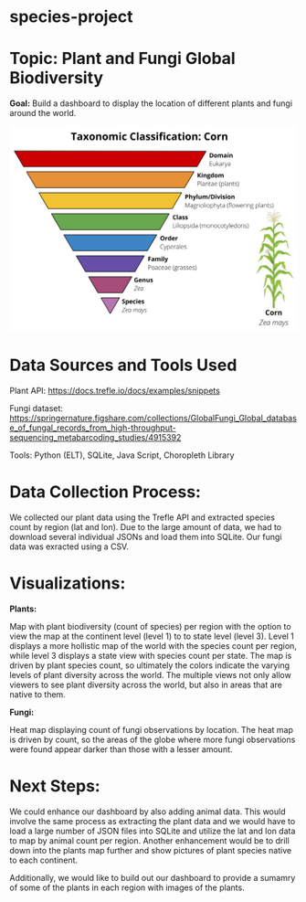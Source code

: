 # species-project


# **Topic:** Plant and Fungi Global Biodiversity 


**Goal:** Build a dashboard to display the location of different plants and fungi around the world.

![](Images/plantae.png)
 
# **Data Sources and Tools Used** 

Plant API: https://docs.trefle.io/docs/examples/snippets

Fungi dataset: https://springernature.figshare.com/collections/GlobalFungi_Global_database_of_fungal_records_from_high-throughput-sequencing_metabarcoding_studies/4915392

Tools: Python (ELT), SQLite, Java Script, Choropleth Library


# **Data Collection Process:** 

We collected our plant data using the Trefle API and extracted species count by region (lat and lon). Due to the large amount of data, we had to download several individual JSONs and load them into SQLite. Our fungi data was exracted using a CSV.


# **Visualizations:**

**Plants:**

Map with plant biodiversity (count of species) per region with the option to view the map at the continent level (level 1) to to state level (level 3).  Level 1 displays a more hollistic map of the world with the species count per region, while level 3 displays a state view with species count per state. The map is driven by plant species count, so ultimately the colors indicate the varying levels of plant diversity across the world. The multiple views not only allow viewers to see plant diversity across the world, but also in areas that are native to them.

**Fungi:**

Heat map displaying count of fungi observations by location. The heat map is driven by count, so the areas of the globe where more fungi observations were found appear darker than those with a lesser amount.


# **Next Steps:**

We could enhance our dashboard by also adding animal data. This would involve the same process as extracting the plant data and we would have to load a large number of JSON files into SQLite and utilize the lat and lon data to map by animal count per region. Another enhancement would be to drill down into the plants map further and show pictures of plant species native to each continent.

Additionally, we would like to build out our dashboard to provide a sumamry of some of the plants in each region with images of the plants.












